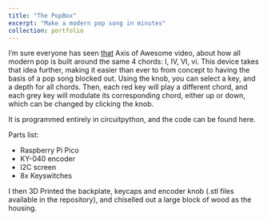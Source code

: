 ```yaml
---
title: "The PopBox"
excerpt: "Make a modern pop song in minutes"
collection: portfolio
---
```


I’m sure everyone has seen [that](https://www.youtube.com/watch?v=oOlDewpCfZQ) Axis of Awesome video, about how all modern pop is built around the same 4 chords: I, IV, VI, vi.
This device takes that idea further, making it easier than ever to from concept to having the basis of a pop song blocked out. 
Using the knob, you can select a key, and a depth for all chords. Then, each red key will play a different chord, and each grey key will modulate its corresponding chord, either up or down, which can be changed by clicking the knob.

It is programmed entirely in circuitpython, and the code can be found here.

Parts list:
* Raspberry Pi Pico
* KY-040 encoder
* I2C screen
* 8x Keyswitches
  
I then 3D Printed the backplate, keycaps and encoder knob (.stl files available in the repository), and chiselled out a large block of wood as the housing.  

